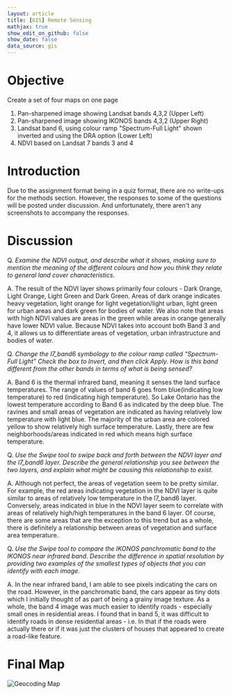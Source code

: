 ```yaml
---
layout: article
title: [GIS] Remote Sensing
mathjax: true
show_edit_on_github: false
show_date: false
data_source: gis
---
```


# Objective
Create a set of four maps on one page
1. Pan-sharpened image showing Landsat bands 4,3,2 (Upper Left)
2. Pan-sharpened image showing IKONOS bands 4,3,2 (Upper Right)
3. Landsat band 6, using colour ramp "Spectrum-Full Light" shown inverted and using the DRA option (Lower Left)
4. NDVI based on Landsat 7 bands 3 and 4 

# Introduction 
Due to the assignment format being in a quiz format, there are no write-ups for the methods section. However, the responses to some of the questions will be posted under discussion. And unfortunately, there aren't any screenshots to accompany the responses. 

# Discussion

Q. *Examine the NDVI output, and describe what it shows, making sure to mention the meaning of the different colours and how you think they relate to general land cover characteristics.*

A. The result of the NDVI layer shows primarily four colours - Dark Orange, Light Orange, Light Green and Dark Green.
Areas of dark orange indicates heavy vegetation, light orange for light vegetation/light urban, light green for urban areas and dark green for bodies of water. We also note that areas with high NDVI values are areas in the green while areas in orange generally have lower NDVI value.
Because NDVI takes into account both Band 3 and 4, it allows us to differentiate areas of vegetation, urban infrastructure and bodies of water.

Q. *Change the l7_band6 symbology to the colour ramp called “Spectrum- Full Light” Check the box to Invert, and then click Apply. How is this band different from the other bands in terms of what is being sensed?*

A. Band 6 is the thermal infrared band, meaning it senses the land surface temperatures. The range of values of band 6 goes from blue(indicating low temperature) to red (indicating high temperature). So Lake Ontario has the lowest temperature according to Band 6 as indicated by the deep blue. The ravines and small areas of vegetation are indicated as having relatively low temperature with light blue. The majority of the urban area are colored yellow to show relatively high surface temperature. Lastly, there are few neighborhoods/areas indicated in red which means high surface temperature.

Q. *Use the Swipe tool to swipe back and forth between the NDVI layer and the l7_band6 layer. Describe the general relationship you see between the two layers, and explain what might be causing this relationship to exist.*

A. Although not perfect, the areas of vegetation seem to be pretty similar. For example, the red areas indicating vegetation in the NDVI layer is quite similar to areas of relatively low temperature in the I7_band6 layer. Conversely, areas indicated in blue in the NDVI layer seem to correlate with areas of relatively high/high temperatures in the band 6 layer. Of course, there are some areas that are the exception to this trend but as a whole, there is definitely a relationship between areas of vegetation and surface area temperature.

Q. *Use the Swipe tool to compare the IKONOS panchromatic band to the IKONOS near infrared band. Describe the difference in spatial resolution by providing two examples of the smallest types of objects that you can identify with each image.*

A. In the near infrared band, I am able to see pixels indicating the cars on the road. However, in the panchromatic band, the cars appear as tiny dots which I initially thought of as part of being a grainy image texture. As a whole, the band 4 image was much easier to identify roads - especially small ones in residential areas. I found that in band 5, it was difficult to identify roads in dense residential areas - i.e. In that if the roads were actually there or if it was just the clusters of houses that appeared to create a road-like feature.

# Final Map
![Geocoding Map](https://yunkevin.github.io/assets/img/gis/figure-markdown_github/GGR273_Assignment_2.jpg)